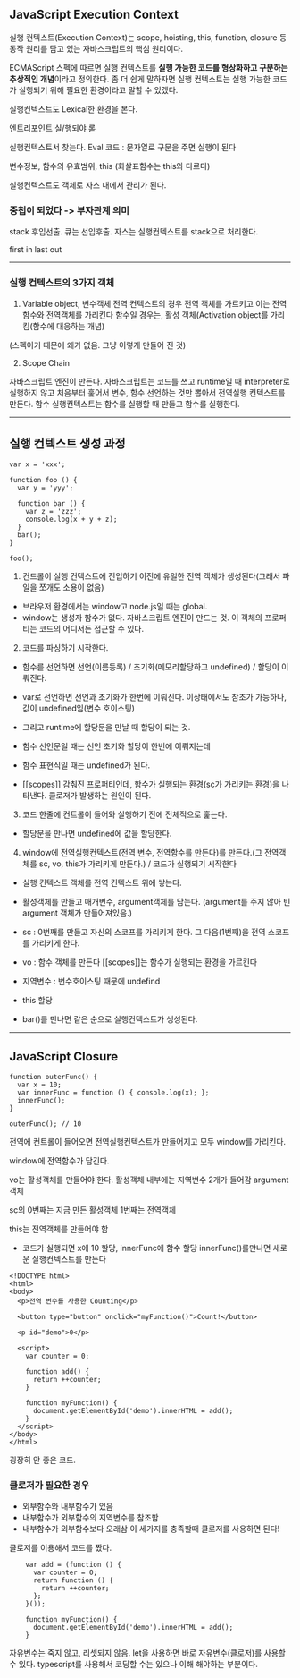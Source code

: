 ## JavaScript Execution Context

실행 컨텍스트(Execution Context)는 scope, hoisting, this, function, closure 등 동작 원리를 담고 있는 자바스크립트의 핵심 원리이다.  

ECMAScript 스펙에 따르면 실행 컨텍스트를 **실행 가능한 코드를 형상화하고 구분하는 추상적인 개념**이라고 정의한다. 좀 더 쉽게 말하자면 실행 컨텍스트는 실행 가능한 코드가 실행되기 위해 필요한 환경이라고 말할 수 있겠다.

실행컨텍스트도 Lexical한 환경을 본다.

엔트리포인트 실/행되야 롣

실행컨텍스트서 찾는다.
Eval 코드 : 문자열로 구문을 주면 실행이 된다

변수정보, 함수의 유효범위, this
(화살표함수는 this와 다르다)

실행컨텍스트도 객체로 자스 내에서 관리가 된다.

### 중첩이 되었다 -> 부자관계 의미

stack 후입선출. 큐는 선입후출.
자스는 실행컨덱스트를 stack으로 처리한다. 

first in last out

---
### 실행 컨텍스트의 3가지 객체

1. Variable object, 변수객체
전역 컨텍스트의 경우 전역 객체를 가르키고 이는 전역함수와 전역객체를 가리킨다
함수일 경우는, 활성 객체(Activation object를 가리킴(함수에 대응하는 개념)

(스펙이기 때문에 왜가 없음. 그냥 이렇게 만들어 진 것)


2. Scope Chain



자바스크립트 엔진이 만든다. 
자바스크립트는 코드를 쓰고 runtime일 때 interpreter로 실행하지 않고 처음부터 훑어서 변수, 함수 선언하는 것만 뽑아서 전역실행 컨텍스트를 만든다. 함수 실행컨텍스트는 함수를 실행할 때 만들고 함수를 실행한다.


---
## 실행 컨텍스트 생성 과정

```
var x = 'xxx';

function foo () {
  var y = 'yyy';

  function bar () {
    var z = 'zzz';
    console.log(x + y + z);
  }
  bar();
}

foo();
```

1. 컨드롤이 실행 컨텍스트에 진입하기 이전에 유일한 전역 객체가 생성된다(그래서 파일을 쪼개도 소용이 없음) 
- 브라우저 환경에서는 window고 node.js일 때는 global. 
- window는 생성자 함수가 없다. 자바스크립트 엔진이 만드는 것. 이 객체의 프로퍼티는 코드의 어디서든 접근할 수 있다. 

2. 코드를 파싱하기 시작한다.

- 함수를 선언하면 선언(이름등록) / 초기화(메모리할당하고 undefined) / 할당이 이뤄진다. 
- var로 선언하면 선언과 초기화가 한번에 이뤄진다. 이상태에서도 참조가 가능하나, 값이 undefined임(변수 호이스팅)
- 그리고 runtime에 할당문을 만날 때 할당이 되는 것.

- 함수 선언문일 때는 선언 초기화 할당이 한번에 이뤄지는데
- 함수 표현식일 때는 undefined가 된다.
 
- [[scopes]] 
감춰진 프로퍼티인데, 함수가 실행되는 환경(sc가 가리키는 환경)을 나타낸다.
클로저가 발생하는 원인이 된다.

3. 코드 한줄에 컨트롤이 들어와 실행하기 전에 전체적으로 훑는다.

- 할당문을 만나면 undefined에 값을 할당한다.

4. window에 전역실행컨텍스트(전역 변수, 전역함수를 만든다)를 만든다.(그 전역객체를 sc, vo, this가 가리키게 만든다.) / 코드가 실행되기 시작한다 

- 실행 컨텍스트 객체를 전역 컨텍스트 위에 쌓는다.
- 활성객체를 만들고 매개변수, argument객체를 담는다.
(argument를 주지 않아 빈 argument 객체가 만들어져있음.)

- sc : 0번째를 만들고 자신의 스코프를 가리키게 한다.
그 다음(1번째)을 전역 스코프를 가리키게 한다.

- vo : 함수 객체를 만든다
[[scopes]]는 함수가 실행되는 환경을 가르킨다

- 지역변수 : 변수호이스팅 때문에 undefind

- this 할당 

- bar()를 만나면 같은 순으로 실행컨텍스트가 생성된다. 

---
## JavaScript Closure

```
function outerFunc() {
  var x = 10;
  var innerFunc = function () { console.log(x); };
  innerFunc();
}

outerFunc(); // 10
```

전역에 컨트롤이 들어오면 전역실행컨텍스트가 만들어지고
모두 window를 가리킨다.

window에 전역함수가 담긴다.

vo는 활성객체를 만들어야 한다.
활성객체 내부에는 지역변수 2개가 들어감
argument객체

sc의 0번째는 지금 만든 활성객체
1번째는 전역객체

this는 전역객체를 만들어야 함

- 코드가 실행되면
x에 10 할당, innerFunc에 함수 할당
innerFunc()를만나면 새로운 실행컨텍스트를 만든다


```
<!DOCTYPE html>
<html>
<body>
  <p>전역 변수를 사용한 Counting</p>

  <button type="button" onclick="myFunction()">Count!</button>

  <p id="demo">0</p>

  <script>
    var counter = 0;

    function add() {
      return ++counter;
    }

    function myFunction() {
      document.getElementById('demo').innerHTML = add();
    }
  </script>
</body>
</html>
```
굉장히 안 좋은 코드.

### 클로저가 필요한 경우
- 외부함수와 내부함수가 있음
- 내부함수가 외부함수의 지역변수를 참조함
- 내부함수가 외부함수보다 오래삼
이 세가지를 충족할때 클로저를 사용하면 된다!

클로저를 이용해서 코드를 짰다.
```
    var add = (function () {
      var counter = 0;
      return function () {
        return ++counter;
      };
    }());

    function myFunction() {
      document.getElementById('demo').innerHTML = add();
    }
```

자유변수는 죽지 않고, 리셋되지 않음.
let을 사용하면 바로 자유변수(클로저)를 사용할 수 있다.
typescript를 사용해서 코딩할 수는 있으나 이해 해야하는 부분이다.